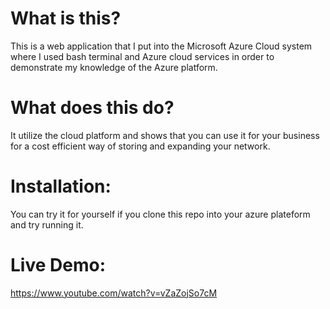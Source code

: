 # What is this?
This is a web application that I put into the Microsoft Azure Cloud system where I used bash terminal and Azure cloud services in order to demonstrate my knowledge of the Azure platform. 

# What does this do?
It utilize the cloud platform and shows that you can use it for your business for a cost efficient way of storing and expanding your network.

# Installation:
You can try it for yourself if you clone this repo into your azure plateform and try running it.

# Live Demo:
https://www.youtube.com/watch?v=vZaZojSo7cM


